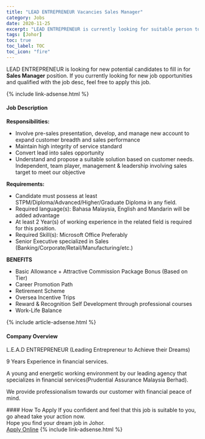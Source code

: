```yaml
---
title: "LEAD ENTREPRENEUR Vacancies Sales Manager" 
category: Jobs 
date: 2020-11-25 
excerpt: "LEAD ENTREPRENEUR is currently looking for suitable person to fill in the Sales Manager which positioned at Johor" 
tags: [Johor] 
toc: true 
toc_label: TOC 
toc_icon: "fire" 
--- 
```


<p>LEAD ENTREPRENEUR is looking for new potential candidates to fill in for <b>Sales Manager</b> position. If you currently looking for new job opportunities and qualified with the job desc, feel free to apply this job.
</p>{% include link-adsense.html %} 
<div><div><div><h4>Job Description</h4></div></div><div><div><span><div><p><strong>Responsibilities:</strong></p><ul><li>Involve pre-sales presentation, develop, and manage new account to expand customer breadth and sales performance</li><li>Maintain high integrity of service standard</li><li>Convert lead into sales opportunity</li><li>Understand and propose a suitable solution based on customer needs. Independent, team player, management &amp; leadership involving sales target to meet our objective</li></ul><p><strong>Requirements:</strong></p><ul><li>Candidate must possess at least STPM/Diploma/Advanced/Higher/Graduate Diploma in any field.</li><li>Required language(s): Bahasa Malaysia, English and Mandarin will be added advantage</li><li>At least 2 Year(s) of working experience in the related field is required for this position.</li><li>Required Skill(s): Microsoft Office Preferably</li><li>Senior Executive specialized in Sales (Banking/Corporate/Retail/Manufacturing/etc.)&#160;</li></ul><p><strong>BENEFITS</strong></p><ul><li>Basic Allowance + Attractive Commission Package Bonus (Based on Tier)</li><li>Career Promotion Path</li><li>Retirement Scheme</li><li>Oversea Incentive Trips</li><li>Reward &amp; Recognition Self Development through professional courses</li><li>Work-Life Balance</li></ul></div></span></div></div></div> 
{% include article-adsense.html %} 
<div><div><div><h4>Company Overview</h4></div></div><div><div><span><div><p>L.E.A.D ENTREPRENEUR (Leading Entrepreneur to Achieve their Dreams)</p><p>9 Years Experience in financial services.</p><p>A young and energetic working environment by our leading agency that specializes in financial services(Prudential Assurance Malaysia Berhad).</p><p>We provide professionalism towards our customer with financial peace of mind.</p></div></span></div></div></div> 
#### How To Apply 
If you confident and feel that this job is suitable to you, go ahead take your action now. <br/> 
Hope you find your dream job in Johor. <br/> 
<a href="https://www.jobstreet.com.my/en/job/sales-manager-4430972?jobId=jobstreet-my-job-4430972&sectionRank=29&token=0~99ba3915-bac1-4338-8bae-eb8bb5ccb7fe&fr=SRP%20View%20In%20New%20Ta" class="btn btn--info" target="_blank" rel="nofollow noopenner">Apply Online</a> 
{% include link-adsense.html %} 